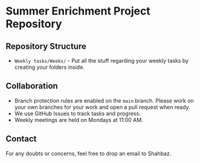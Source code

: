 # Summer Enrichment Project Repository

## Repository Structure
- `Weekly tasks/Weekx/` - Put all the stuff regarding your weekly tasks by creating your folders inside. 

## Collaboration
- Branch protection rules are enabled on the `main` branch. Please work on your own branches for your work and open a pull request when ready.
- We use GitHub Issues to track tasks and progress.
- Weekly meetings are held on Mondays at 11:00 AM.

## Contact
For any doubts or concerns, feel free to drop an email to Shahbaz.
